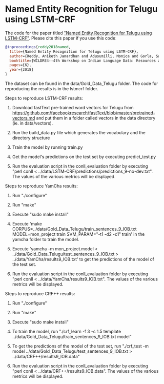 # Named Entity Recognition for Telugu using LSTM-CRF

The code for the paper titled ["Named Entity Recognition for Telugu using LSTM-CRF"](http://lrec-conf.org/workshops/lrec2018/W11/summaries/2_W11.html). Please cite this paper if you use this code:

```bibtex
@inproceedings{reddy2018named,
  title={Named Entity Recognition for Telugu using LSTM-CRF},
  author={Reddy, Aniketh Janardhan and Adusumilli, Monica and Gorla, Sai Kiranmai and Neti, Lalita Bhanu Murthy and Malapati, Aruna},
  booktitle={WILDRE4--4th Workshop on Indian Language Data: Resources and Evaluation},
  pages={6},
  year={2018}
}
```

The dataset can be found in the data/Gold_Data_Telugu folder. The code for reproducing the results is in the lstmcrf folder.

Steps to reproduce LSTM-CRF results:

1. Download fastText pre-trained word vectors for Telugu from https://github.com/facebookresearch/fastText/blob/master/pretrained-vectors.md and put them in a folder called vectors in the data directory (ie. in data/vectors).

2. Run the build_data.py file which generates the vocabulary and the directory structure

3. Train the model by running train.py

4. Get the model's predictions on the test set by executing predict_test.py

5. Run the evaluation script in the conll_evaluation folder by executing "perl conll < ../data/LSTM-CRF/predictions/predictions_9-no-dev.txt". The values of the various metrics will be displayed.

Steps to reproduce YamCha results:

1. Run "./configure"

2. Run "make"

3. Execute "sudo make install"

4. Execute 'make CORPUS=../data/Gold_Data_Telugu/train_sentences_9_IOB.txt MODEL=mon_project train SVM_PARAM="-t1 -d2 -c1" train' in the yamcha folder to train the model.

5. Execute 'yamcha -m mon_project.model < ../data/Gold_Data_Telugu/test_sentences_9_IOB.txt > ../data/YamCha/results9_IOB.txt' to get the predictions of the model of the test set.

6. Run the evaluation script in the conll_evaluation folder by executing "perl conll < ../data/YamCha/results9_IOB.txt". The values of the various metrics will be displayed.

Steps to reproduce CRF++ results:

1. Run "./configure"

2. Run "make"

3. Execute "sudo make install"

4. To train the model, run "./crf_learn -f 3 -c 1.5 template ../data/Gold_Data_Telugu/train_sentences_9_IOB.txt model"

5. To get the predictions of the model of the test set, run "./crf_test -m model ../data/Gold_Data_Telugu/test_sentences_9_IOB.txt > ../data/CRF++/results9_IOB.data"

6. Run the evaluation script in the conll_evaluation folder by executing "perl conll < ../data/CRF++/results9_IOB.data". The values of the various metrics will be displayed.
